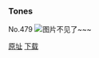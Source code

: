 ### Tones
No.479
![图片不见了~~~](https://imgs.xkcd.com/comics/tones.png)

[原址](https://xkcd.com//479) [下载](https://imgs.xkcd.com/comics/tones.png)


